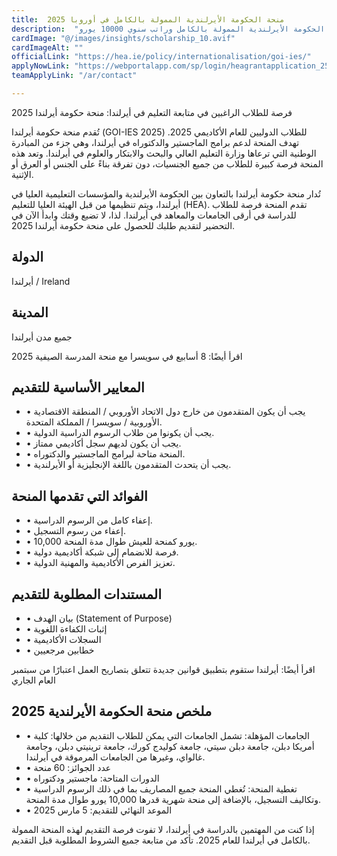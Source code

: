 ```yaml
---
title:  منحة الحكومة الأيرلندية الممولة بالكامل في أوروبا 2025 
description:  "فرصة ذهبية للدراسة في أوروبا عن طريق منحة الحكومة الأيرلندية الممولة بالكامل وراتب سنوي 10000 يورو" 
cardImage: "@/images/insights/scholarship_10.avif" 
cardImageAlt: "" 
officialLink: "https://hea.ie/policy/internationalisation/goi-ies/" 
applyNowLink: "https://webportalapp.com/sp/login/heagrantapplication_25" 
teamApplyLink: "/ar/contact"

---
```


فرصة للطلاب الراغبين في متابعة التعليم في أيرلندا: منحة حكومة أيرلندا 2025

تُقدم منحة حكومة أيرلندا (GOI-IES 2025) للطلاب الدوليين للعام الأكاديمي 2025. تهدف المنحة لدعم برامج الماجستير والدكتوراه في أيرلندا، وهي جزء من المبادرة الوطنية التي ترعاها وزارة التعليم العالي والبحث والابتكار والعلوم في أيرلندا. وتعد هذه المنحة فرصة كبيرة للطلاب من جميع الجنسيات، دون تفرقة بناءً على الجنس أو العرق أو الإثنية.

تُدار منحة حكومة أيرلندا بالتعاون بين الحكومة الأيرلندية والمؤسسات التعليمية العليا في أيرلندا، ويتم تنظيمها من قبل الهيئة العليا للتعليم (HEA). تقدم المنحة فرصة للطلاب للدراسة في أرقى الجامعات والمعاهد في أيرلندا. لذا، لا تضيع وقتك وابدأ الآن في التحضير لتقديم طلبك للحصول على منحة حكومة أيرلندا 2025.

## الدولة

أيرلندا / Ireland

## المدينة

جميع مدن أيرلندا

اقرأ أيضًا: 8 أسابيع في سويسرا مع منحة المدرسة الصيفية 2025

## المعايير الأساسية للتقديم

- • يجب أن يكون المتقدمون من خارج دول الاتحاد الأوروبي / المنطقة الاقتصادية الأوروبية / سويسرا / المملكة المتحدة.
- • يجب أن يكونوا من طلاب الرسوم الدراسية الدولية.
- • يجب أن يكون لديهم سجل أكاديمي ممتاز.
- • المنحة متاحة لبرامج الماجستير والدكتوراه.
- • يجب أن يتحدث المتقدمون باللغة الإنجليزية أو الأيرلندية.

## الفوائد التي تقدمها المنحة

- • إعفاء كامل من الرسوم الدراسية.
- • إعفاء من رسوم التسجيل.
- • 10,000 يورو كمنحة للعيش طوال مدة المنحة.
- • فرصة للانضمام إلى شبكة أكاديمية دولية.
- • تعزيز الفرص الأكاديمية والمهنية الدولية.

## المستندات المطلوبة للتقديم

- • بيان الهدف (Statement of Purpose)
- • إثبات الكفاءة اللغوية
- • السجلات الأكاديمية
- • خطابين مرجعيين

اقرأ أيضًا: أيرلندا ستقوم بتطبيق قوانين جديدة تتعلق بتصاريح العمل اعتبارًا من سبتمبر العام الجاري

## ملخص منحة الحكومة الأيرلندية 2025

- • الجامعات المؤهلة: تشمل الجامعات التي يمكن للطلاب التقديم من خلالها: كلية أمريكا دبلن، جامعة دبلن سيتي، جامعة كوليدج كورك، جامعة ترينيتي دبلن، وجامعة غالواي، وغيرها من الجامعات المرموقة في أيرلندا.
- • عدد الجوائز: 60 منحة
- • الدورات المتاحة: ماجستير ودكتوراه
- • تغطية المنحة: تُغطي المنحة جميع المصاريف بما في ذلك الرسوم الدراسية وتكاليف التسجيل، بالإضافة إلى منحة شهرية قدرها 10,000 يورو طوال مدة المنحة.
- • الموعد النهائي للتقديم: 5 مارس 2025

إذا كنت من المهتمين بالدراسة في أيرلندا، لا تفوت فرصة التقديم لهذه المنحة الممولة بالكامل في أيرلندا للعام 2025. تأكد من متابعة جميع الشروط المطلوبة قبل التقديم.

